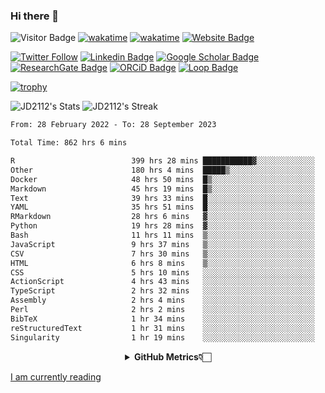### Hi there 👋
![Visitor Badge](https://visitor-badge.laobi.icu/badge?page_id=JD2112.JD2112)
[![wakatime](https://github.com/JD2112/JD2112/actions/workflows/waka-readme.yml/badge.svg)](https://github.com/JD2112/JD2112/actions/workflows/waka-readme.yml)
[![wakatime](https://wakatime.com/badge/user/fe95275f-909a-4147-a45d-624981173898.svg)](https://wakatime.com/@fe95275f-909a-4147-a45d-624981173898)
[![Website Badge](https://img.shields.io/badge/website-informational?style=flat-square)](http://jyotirmoydas.netlify.app)

[![Twitter Follow](https://img.shields.io/twitter/follow/jyotirmoy21?style=social)](https://twitter.com/jyotirmoy21)
[![Linkedin Badge](https://img.shields.io/badge/-jyotirmoy-blue?style=plastic&logo=Linkedin&logoColor=white&link=https://www.linkedin.com/in/dasjyotirmoy/)](https://www.linkedin.com/in/dasjyotirmoy/)
[![Google Scholar Badge](https://img.shields.io/badge/-jyotirmoy-blue?style=plastic&logo=GoogleScholar&logoColor=white&link=https://scholar.google.se/citations?user=IMBYOv8AAAAJ&hl=en)](https://scholar.google.se/citations?user=IMBYOv8AAAAJ&hl=en)
[![ResearchGate Badge](https://img.shields.io/badge/-jyotirmoy-cyan?style=plastic&logo=ResearchGate&logoColor=white&link=https://www.researchgate.net/profile/Jyotirmoy-Das-3)](https://www.researchgate.net/profile/Jyotirmoy-Das-3)
[![ORCiD Badge](https://img.shields.io/badge/-jyotirmoy-green?style=plastic&logo=orcid&logoColor=white&link=https://orcid.org/0000-0002-5649-4658)](https://orcid.org/0000-0002-5649-4658)
[![Loop Badge](https://img.shields.io/badge/-jyotirmoy-orange?style=plastic&logo=Loop&logoColor=white&link=https://loop.frontiersin.org/people/1519976/overview)](https://loop.frontiersin.org/people/1519976/overview)

[![trophy](https://github-profile-trophy.vercel.app/?username=JD2112)](https://github.com/ryo-ma/github-profile-trophy)

<!--
**JD2112/JD2112** is a ✨ _special_ ✨ repository because its `README.md` (this file) appears on your GitHub profile.

Here are some ideas to get you started:

- 🔭 I’m currently working on ...
- 🌱 I’m currently learning ...
- 👯 I’m looking to collaborate on ...
- 🤔 I’m looking for help with ...
- 💬 Ask me about ...
- 📫 How to reach me: ...
- 😄 Pronouns: ...
- ⚡ Fun fact: ...
![JD2112's Top Languages](https://github-readme-stats.vercel.app/api/top-langs/?username=JD2112&theme=vue-dark&show_icons=true&hide_border=true&layout=compact)
-->
![JD2112's Stats](https://github-readme-stats.vercel.app/api?username=JD2112&theme=vue-dark&show_icons=true&hide_border=true&count_private=true)
![JD2112's Streak](https://github-readme-streak-stats.herokuapp.com/?user=JD2112&theme=vue-dark&hide_border=true)





<!--START_SECTION:waka-->

```txt
From: 28 February 2022 - To: 28 September 2023

Total Time: 862 hrs 6 mins

R                          399 hrs 28 mins ███████████▓░░░░░░░░░░░░░   46.34 %
Other                      180 hrs 4 mins  █████▒░░░░░░░░░░░░░░░░░░░   20.89 %
Docker                     48 hrs 50 mins  █▒░░░░░░░░░░░░░░░░░░░░░░░   05.67 %
Markdown                   45 hrs 19 mins  █▒░░░░░░░░░░░░░░░░░░░░░░░   05.26 %
Text                       39 hrs 33 mins  █░░░░░░░░░░░░░░░░░░░░░░░░   04.59 %
YAML                       35 hrs 51 mins  █░░░░░░░░░░░░░░░░░░░░░░░░   04.16 %
RMarkdown                  28 hrs 6 mins   ▓░░░░░░░░░░░░░░░░░░░░░░░░   03.26 %
Python                     19 hrs 28 mins  ▓░░░░░░░░░░░░░░░░░░░░░░░░   02.26 %
Bash                       11 hrs 11 mins  ▒░░░░░░░░░░░░░░░░░░░░░░░░   01.30 %
JavaScript                 9 hrs 37 mins   ▒░░░░░░░░░░░░░░░░░░░░░░░░   01.12 %
CSV                        7 hrs 30 mins   ▒░░░░░░░░░░░░░░░░░░░░░░░░   00.87 %
HTML                       6 hrs 8 mins    ▒░░░░░░░░░░░░░░░░░░░░░░░░   00.71 %
CSS                        5 hrs 10 mins   ░░░░░░░░░░░░░░░░░░░░░░░░░   00.60 %
ActionScript               4 hrs 43 mins   ░░░░░░░░░░░░░░░░░░░░░░░░░   00.55 %
TypeScript                 2 hrs 32 mins   ░░░░░░░░░░░░░░░░░░░░░░░░░   00.30 %
Assembly                   2 hrs 4 mins    ░░░░░░░░░░░░░░░░░░░░░░░░░   00.24 %
Perl                       2 hrs 2 mins    ░░░░░░░░░░░░░░░░░░░░░░░░░   00.24 %
BibTeX                     1 hr 34 mins    ░░░░░░░░░░░░░░░░░░░░░░░░░   00.18 %
reStructuredText           1 hr 31 mins    ░░░░░░░░░░░░░░░░░░░░░░░░░   00.18 %
Singularity                1 hr 19 mins    ░░░░░░░░░░░░░░░░░░░░░░░░░   00.15 %
```

<!--END_SECTION:waka-->

<div align="center">
    <details>
        <summary><b>GitHub Metrics👇🏻</b></summary>
    <br>
        
[Get Details](https://metrics.lecoq.io/insights/JD2112)
    </details>
</div>

<a target="_blank" href="https://www.goodreads.com/user/show/21242415-jyotirmoy-das">I am currently reading</a>


